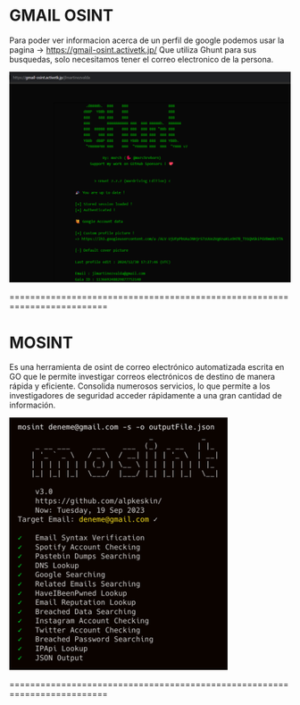 GMAIL OSINT
============
Para poder ver informacion acerca de un perfil de google podemos usar la pagina -> https://gmail-osint.activetk.jp/
Que utiliza Ghunt para sus busquedas, solo necesitamos tener el correo electronico de la persona.


![Diagrama explicativo](./image.png)

=========================================================================

MOSINT
==========
Es una herramienta de osint de correo electrónico automatizada escrita en GO que le permite investigar correos electrónicos de destino de manera rápida y eficiente. 
Consolida numerosos servicios, lo que permite a los investigadores de seguridad acceder rápidamente a una gran cantidad de información.

![Diagrama explicativo](./image1.png)

=========================================================================

